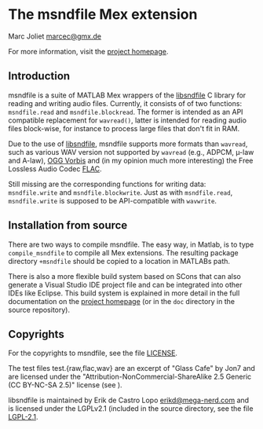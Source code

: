 # The msndfile Mex extension
Marc Joliet <marcec@gmx.de>

For more information, visit the [project homepage](http://msndfile.sf.net).

## Introduction

msndfile is a suite of MATLAB Mex wrappers of the
[libsndfile](http://www.mega-nerd.com/libsndfile) C library for reading and
writing audio files.  Currently, it consists of of two functions:
`msndfile.read` and `msndfile.blockread`.  The former is intended as an API
compatible replacement for `wavread()`, latter is intended for reading audio
files block-wise, for instance to process large files that don't fit in RAM.

Due to the use of [libsndfile](http://www.mega-nerd.com/libsndfile), msndfile
supports more formats than `wavread`, such as various WAV version not supported by
`wavread` (e.g., ADPCM, µ-law and A-law), [OGG Vorbis](http://www.vorbis.com/)
and (in my opinion much more interesting) the Free Lossless Audio Codec
[FLAC](http://flac.sourceforge.net).

Still missing are the corresponding functions for writing data: `msndfile.write`
and `msndfile.blockwrite`.  Just as with `msndfile.read`, `msndfile.write` is
supposed to be API-compatible with `wavwrite`.

## Installation from source

There are two ways to compile msndfile.  The easy way, in Matlab, is to type
`compile_msndfile` to compile all Mex extensions.  The resulting package
directory `+msndfile` should be copied to a location in MATLABs path.

There is also a more flexible build system based on SCons that can also generate
a Visual Studio IDE project file and can be integrated into other IDEs like
Eclipse.  This build system is explained in more detail in the full
documentation on the [project homepage](http://msndfile.sf.net) (or in the `doc`
directory in the source repository).

## Copyrights

For the copyrights to msndfile, see the file [LICENSE](LICENSE).

The test files test.{raw,flac,wav} are an excerpt of "Glass Cafe" by Jon7 and
are licensed under the "Attribution-NonCommercial-ShareAlike 2.5 Generic (CC
BY-NC-SA 2.5)" license (see
[](http://creativecommons.org/licenses/by-nc-sa/2.5/)).

libsndfile is maintained by Erik de Castro Lopo <erikd@mega-nerd.com> and is
licensed under the LGPLv2.1 (included in the source directory, see the file
[LGPL-2.1](LGPL-2.1).
